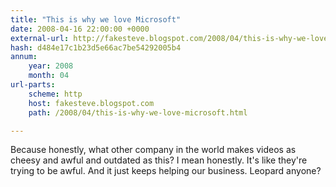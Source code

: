 ```yaml
---
title: "This is why we love Microsoft"
date: 2008-04-16 22:00:00 +0000
external-url: http://fakesteve.blogspot.com/2008/04/this-is-why-we-love-microsoft.html
hash: d484e17c1b23d5e66ac7be54292005b4
annum:
    year: 2008
    month: 04
url-parts:
    scheme: http
    host: fakesteve.blogspot.com
    path: /2008/04/this-is-why-we-love-microsoft.html

---
```


Because honestly, what other company in the world makes videos as cheesy and awful and outdated as this? I mean honestly. It's like they're trying to be awful. And it just keeps helping our business. Leopard anyone?
